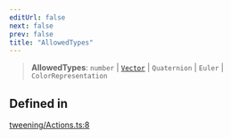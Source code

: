 ```yaml
---
editUrl: false
next: false
prev: false
title: "AllowedTypes"
---
```


> **AllowedTypes**: `number` \| [`Vector`](/three.ez/api/type-aliases/vector/) \| `Quaternion` \| `Euler` \| `ColorRepresentation`

## Defined in

[tweening/Actions.ts:8](https://github.com/luigidenora/three.ez/blob/57bd50835d7b63a4eed7f77bf46f98834d85a05c/src/tweening/Actions.ts#L8)
